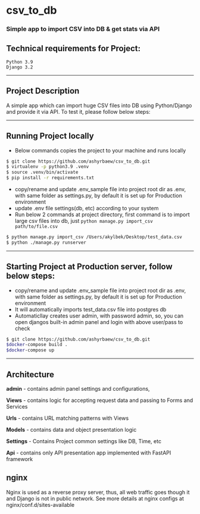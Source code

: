 # csv_to_db
### Simple app to import CSV into DB &amp; get stats via API


## Technical requirements for Project:
    Python 3.9
    Django 3.2
---

## Project Description
A simple app which can import huge CSV files into DB using Python/Django
and provide it via API. To test it, please follow below steps:

---


## Running Project locally
* Below commands copies the project to your machine and runs locally 

```bash
$ git clone https://github.com/ashyrbaew/csv_to_db.git
$ virtualenv -p python3.9 .venv
$ source .venv/bin/activate
$ pip install -r requirements.txt
```
* copy/rename and update .env_sample file into project root dir as .env, with same folder as settings.py,
by default it is set up for Production environment
* update .env file settings(db, etc) according to your system
* Run below 2 commands at project directory, first command is to import
large csv files into db, just `python manage.py import_csv path/to/file.csv`
```bash
$ python manage.py import_csv /Users/akylbek/Desktop/test_data.csv
$ python ./manage.py runserver
```

---

## Starting Project at Production server, follow below steps:
* copy/rename and update .env_sample file into project root dir as .env, with same folder as settings.py,
by default it is set up for Production environment
* It will automatically imports test_data.csv file into postgres db 
* Automaticllay creates user admin, with password admin, so, you can open
djangos built-in admin panel and login with above user/pass to check 

```bash
$ git clone https://github.com/ashyrbaew/csv_to_db.git
$docker-compose build .
$docker-compose up
```

---

## Architecture

**admin** - contains admin panel settings and configurations,

**Views** - contains logic for accepting request data and passing to Forms and Services

**Urls** - contains URL matching patterns with Views

**Models** - contains data and object presentation logic

**Settings** - Contains Project common settings like DB, Time, etc

**Api** - contains only API presentation app implemented with FastAPI framework


## nginx

Nginx is used as a reverse proxy server, thus, all web traffic goes though it and Django is not in public network.
See more details at nginx configs at nginx/conf.d/sites-available

